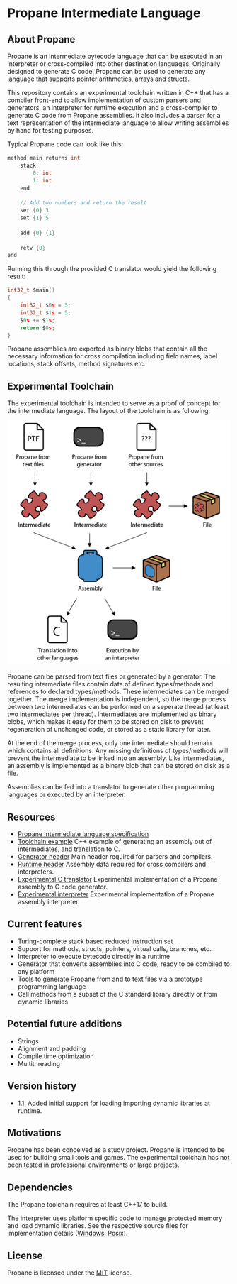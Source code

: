# Propane Intermediate Language

## About Propane

Propane is an intermediate bytecode language that can be executed in an interpreter or cross-compiled into other destination languages. Originally designed to generate C code, Propane can be used to generate any language that supports pointer arithmetics, arrays and structs.

This repository contains an experimental toolchain written in C++ that has a compiler front-end to allow implementation of custom parsers and generators, an interpreter for runtime execution and a cross-compiler to generate C code from Propane assemblies. It also includes a parser for a text representation of the intermediate language to allow writing assemblies by hand for testing purposes.

Typical Propane code can look like this:

```c
method main returns int
	stack
		0: int
		1: int
	end
    
	// Add two numbers and return the result
	set {0} 3
	set {1} 5
    
	add {0} {1}
    
	retv {0}
end
```

Running this through the provided C translator would yield the following result:

```c
int32_t $main()
{
	int32_t $0s = 3;
	int32_t $1s = 5;
	$0s += $1s;
	return $0s;
}
```

Propane assemblies are exported as binary blobs that contain all the necessary information for cross compilation including field names, label locations, stack offsets, method signatures etc.

## Experimental Toolchain

The experimental toolchain is intended to serve as a proof of concept for the intermediate language. The layout of the toolchain is as following:

![alt text](https://github.com/AggroBird/propane/blob/main/toolchain.png?raw=true "Toolchain Graph Image")

Propane can be parsed from text files or generated by a generator. The resulting intermediate files contain data of defined types/methods and references to declared types/methods. These intermediates can be merged together. The merge implementation is independent, so the merge process between two intermediates can be performed on a seperate thread (at least two intermediates per thread). Intermediates are implemented as binary blobs, which makes it easy for them to be stored on disk to prevent regeneration of unchanged code, or stored as a static library for later.

At the end of the merge process, only one intermediate should remain which contains all definitions. Any missing definitions of types/methods will prevent the intermediate to be linked into an assembly. Like intermediates, an assembly is implemented as a binary blob that can be stored on disk as a file.

Assemblies can be fed into a translator to generate other programming languages or executed by an interpreter.

## Resources

- [Propane intermediate language specification](LANGUAGE.md)
- [Toolchain example](example.cpp) C++ example of generating an assembly out of intermediates, and translation to C.
- [Generator header](include/propane_generator.hpp) Main header required for parsers and compilers.
- [Runtime header](include/propane_runtime.hpp) Assembly data required for cross compilers and interpreters.
- [Experimental C translator](src/translator_c.cpp) Experimental implementation of a Propane assembly to C code generator.
- [Experimental interpreter](src/interpreter.cpp) Experimental implementation of a Propane assembly interpreter.

## Current features

- Turing-complete stack based reduced instruction set
- Support for methods, structs, pointers, virtual calls, branches, etc.
- Interpreter to execute bytecode directly in a runtime
- Generator that converts assemblies into C code, ready to be compiled to any platform
- Tools to generate Propane from and to text files via a prototype programming language
- Call methods from a subset of the C standard library directly or from dynamic libraries

## Potential future additions

- Strings
- Alignment and padding
- Compile time optimization
- Multithreading

## Version history

- 1.1: Added initial support for loading importing dynamic libraries at runtime.

## Motivations

Propane has been conceived as a study project. Propane is intended to be used for building small tools and games. The experimental toolchain has not been tested in professional environments or large projects.

## Dependencies

The Propane toolchain requires at least C++17 to build.

The interpreter uses platform specific code to manage protected memory and load dynamic libraries. See the respective source files for implementation details ([Windows](src/host_win.cpp), [Posix](src/host_posix.cpp)).

## License

Propane is licensed under the [MIT](LICENSE) license.
